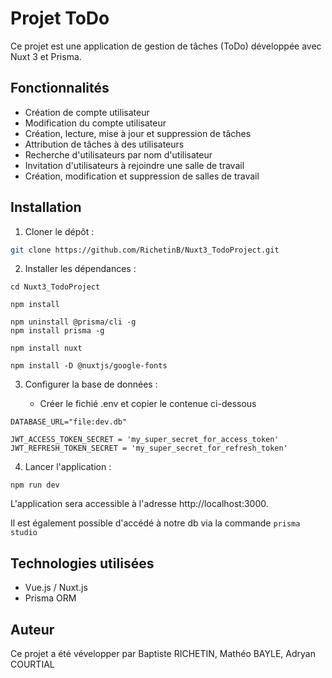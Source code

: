 # Projet ToDo

Ce projet est une application de gestion de tâches (ToDo) développée avec Nuxt 3 et Prisma.

## Fonctionnalités

- Création de compte utilisateur
- Modification du compte utilisateur
- Création, lecture, mise à jour et suppression de tâches
- Attribution de tâches à des utilisateurs
- Recherche d'utilisateurs par nom d'utilisateur
- Invitation d'utilisateurs à rejoindre une salle de travail
- Création, modification et suppression de salles de travail

## Installation

1. Cloner le dépôt :

```bash
git clone https://github.com/RichetinB/Nuxt3_TodoProject.git
```

2. Installer les dépendances :

```
cd Nuxt3_TodoProject

npm install

npm uninstall @prisma/cli -g
npm install prisma -g

npm install nuxt

npm install -D @nuxtjs/google-fonts
```

3. Configurer la base de données :
   
   - Créer le fichié .env et copier le contenue ci-dessous
  
```
DATABASE_URL="file:dev.db"

JWT_ACCESS_TOKEN_SECRET = 'my_super_secret_for_access_token'
JWT_REFRESH_TOKEN_SECRET = 'my_super_secret_for_refresh_token'
```

4. Lancer l'application :

```
npm run dev
```
L'application sera accessible à l'adresse http://localhost:3000.

Il est également possible d'accédé à notre db via la commande ```prisma studio```

## Technologies utilisées

- Vue.js / Nuxt.js
- Prisma ORM

## Auteur

Ce projet a été vévelopper par Baptiste RICHETIN, Mathéo BAYLE, Adryan COURTIAL